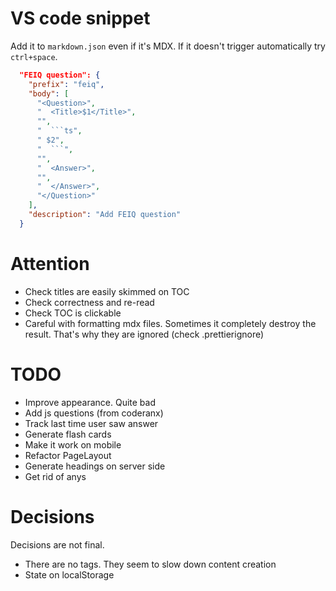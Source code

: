 # VS code snippet

Add it to `markdown.json` even if it's MDX. If it doesn't trigger automatically try `ctrl+space`.

```json
  "FEIQ question": {
    "prefix": "feiq",
    "body": [
      "<Question>",
      "  <Title>$1</Title>",
	  "",
      "  ```ts",
      " $2",
      "  ```",
	  "",
      "  <Answer>",
      "",
      "  </Answer>",
      "</Question>"
    ],
    "description": "Add FEIQ question"
  }
```

# Attention
- Check titles are easily skimmed on TOC
- Check correctness and re-read
- Check TOC is clickable
- Careful with formatting mdx files. Sometimes it completely destroy the result. That's why they are ignored (check .prettierignore)

# TODO

- Improve appearance. Quite bad
- Add js questions (from coderanx)
- Track last time user saw answer
- Generate flash cards
- Make it work on mobile
- Refactor PageLayout
- Generate headings on server side
- Get rid of anys

# Decisions

Decisions are not final.

- There are no tags. They seem to slow down content creation
- State on localStorage

